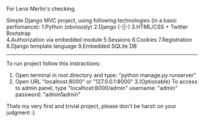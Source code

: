 For Leroi Merlin's checking.

Simple Django MVC project, using following technologies (in a basic perfomance):
  1.Python (obviously) 
  2.Django (-||-) 
  3.HTML/CSS + Twitter Bootstrap  
  4.Authorization via embedded module 
  5.Sessions 
  6.Cookies 
  7.Registration 
  8.Django template language 
  9.Embedded SQLite DB 
__________________________________________________________

To run project follow this instractions: 
  1. Open terminal in root directory and type: "python manage.py runserver" 
  2. Open URL "localhost:8000" or "127.0.0.1:8000" 
  3.(Optionable) To access to admin panel, type "localhost:8000/admin" 
    username: "admin" 
    password: "admin1admin" 
    
    
    
 Thats my very first and trivial project, please don't be harsh on your judgment :)  



